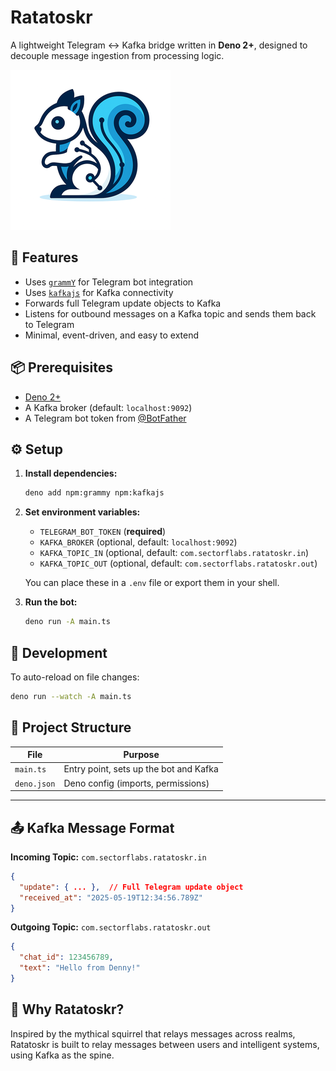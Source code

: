 # Ratatoskr

A lightweight Telegram <-> Kafka bridge written in **Deno 2+**, designed to decouple message ingestion from processing logic.

![Logo](docs/logo-256.png)

## 🚀 Features

* Uses [`grammY`](https://grammy.dev/) for Telegram bot integration
* Uses [`kafkajs`](https://kafka.js.org/) for Kafka connectivity
* Forwards full Telegram update objects to Kafka
* Listens for outbound messages on a Kafka topic and sends them back to Telegram
* Minimal, event-driven, and easy to extend

## 📦 Prerequisites

* [Deno 2+](https://deno.com/manual@v1.35.0/introduction)
* A Kafka broker (default: `localhost:9092`)
* A Telegram bot token from [@BotFather](https://t.me/BotFather)

## ⚙️ Setup

1. **Install dependencies:**

   ```sh
   deno add npm:grammy npm:kafkajs
   ```

2. **Set environment variables:**

   * `TELEGRAM_BOT_TOKEN` (**required**)
   * `KAFKA_BROKER` (optional, default: `localhost:9092`)
   * `KAFKA_TOPIC_IN` (optional, default: `com.sectorflabs.ratatoskr.in`)
   * `KAFKA_TOPIC_OUT` (optional, default: `com.sectorflabs.ratatoskr.out`)

   You can place these in a `.env` file or export them in your shell.

3. **Run the bot:**

   ```sh
   deno run -A main.ts
   ```

## 🔄 Development

To auto-reload on file changes:

```sh
deno run --watch -A main.ts
```

## 🧱 Project Structure

| File        | Purpose                                |
| ----------- | -------------------------------------- |
| `main.ts`   | Entry point, sets up the bot and Kafka |
| `deno.json` | Deno config (imports, permissions)     |

---

## 📤 Kafka Message Format

**Incoming Topic:** `com.sectorflabs.ratatoskr.in`

```json
{
  "update": { ... },  // Full Telegram update object
  "received_at": "2025-05-19T12:34:56.789Z"
}
```

**Outgoing Topic:** `com.sectorflabs.ratatoskr.out`

```json
{
  "chat_id": 123456789,
  "text": "Hello from Denny!"
}
```

## 🧠 Why Ratatoskr?

Inspired by the mythical squirrel that relays messages across realms, Ratatoskr is built to relay messages between users and intelligent systems, using Kafka as the spine.
